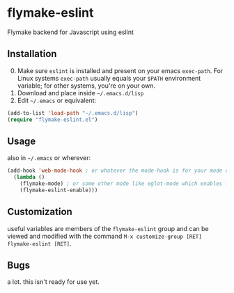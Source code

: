 # flymake-eslint
Flymake backend for Javascript using eslint

## Installation

0. Make sure `eslint` is installed and present on your emacs `exec-path`.  For Linux systems `exec-path` usually equals your `$PATH` environment variable; for other systems, you're on your own.
1. Download and place inside `~/.emacs.d/lisp`
2. Edit `~/.emacs` or equivalent:
```lisp
(add-to-list 'load-path "~/.emacs.d/lisp")
(require "flymake-eslint.el")
```

## Usage

also in `~/.emacs` or wherever:
```lisp
(add-hook 'web-mode-hook ; or whatever the mode-hook is for your mode of choice
  (lambda ()
    (flymake-mode) ; or some other mode like eglot-mode which enables flymake-mode automatically
    (flymake-eslint-enable)))
```
## Customization

useful variables are members of the `flymake-eslint` group and can be viewed and modified with the command `M-x customize-group [RET] flymake-eslint [RET]`.

## Bugs

a lot.  this isn't ready for use yet.
